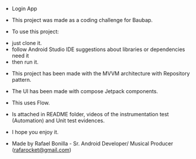 * Login App

* This project was made as a coding challenge for Baubap.

* To use this project: 
- just clone it. 
- follow Android Studio IDE suggestions about libraries or dependencies need it
- then run it.

* This project has been made with the MVVM architecture with Repository pattern.
* The UI has been made with compose Jetpack components.
* This uses Flow.
* Is attached in README folder, videos of the instrumentation test (Automation) and Unit test evidences.

* I hope you enjoy it.

* Made by Rafael Bonilla - Sr. Android Developer/ Musical Producer  (rafarocket@gmail.com)

